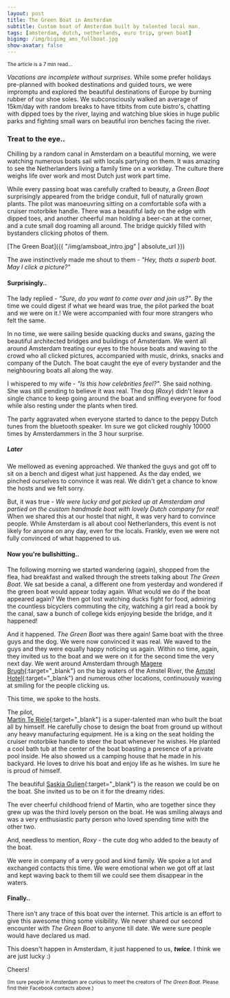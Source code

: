 ```yaml
---
layout: post
title: The Green Boat in Amsterdam
subtitle: Custom boat of Amsterdam built by talented local man.
tags: [amsterdam, dutch, netherlands, euro trip, green boat]
bigimg: /img/bigimg_ams_fullboat.jpg
show-avatar: false
---
```


<sub>The article is a 7 min read...<sub>

_Vacations are incomplete without surprises_. While some prefer holidays pre-planned with booked destinations and guided tours, we were impromptu and explored the beautiful destinations of Europe by burning rubber of our shoe soles. We subconsciously walked an average of 15km/day with random breaks to have titbits from cute bistro's, chatting with dipped toes by the river, laying and watching blue skies in huge public parks and fighting small wars on beautiful iron benches facing the river.

### Treat to the eye..

Chilling by a random canal in Amsterdam on a beautiful morning, we were watching numerous boats sail with locals partying on them. It was amazing to see the Netherlanders living a family time on a workday. The culture there weighs life over work and most Dutch just work part time. 

While every passing boat was carefully crafted to beauty, a _Green Boat_ surprisingly appeared from the bridge conduit, full of naturally grown plants. The pilot was manoeuvring sitting on a comfortable sofa with a cruiser motorbike handle. There was a beautiful lady on the edge with dipped toes, and another cheerful man holding a beer-can at the corner, and a cute small dog roaming all around. The bridge quickly filled with bystanders clicking photos of them.

[The Green Boat]({{ "/img/amsboat_intro.jpg" | absolute_url }})


The awe instinctively made me shout to them - _"Hey, thats a superb boat. May I click a picture?"_

#### Surprisingly..

The lady replied - _"Sure, do you want to come over and join us?"_. By the time we could digest if what we heard was true, the pilot parked the boat and we were on it.! We were accompanied with four more strangers who felt the same.

In no time, we were sailing beside quacking ducks and swans, gazing the beautiful architected bridges and buildings of Amsterdam. We went all around Amsterdam treating our eyes to the house boats and waving to the crowd who all clicked pictures, accompanied with music, drinks, snacks and company of the Dutch. The boat caught the eye of every bystander and the neighbouring boats all along the way. 

I whispered to my wife - _"Is this how celebrities feel?"_. She said nothing. She was still pending to believe it was real. The dog (_Roxy_) didn't leave a single chance to keep going around the boat and sniffing everyone for food while also resting under the plants when tired.

The party aggravated when everyone started to dance to the peppy Dutch tunes from the bluetooth speaker. Im sure we got clicked roughly 10000 times by Amsterdammers in the 3 hour surprise.

##### Later

We mellowed as evening approached. We thanked the guys and got off to sit on a bench and digest what just happened. As the day ended, we pinched ourselves to convince it was real. We didn't get a chance to know the hosts and we felt sorry. 

But, it was true - _We were lucky and got picked up at Amsterdam and partied on the custom handmade boat with lovely Dutch company for real!_ When we shared this at our hostel that night, it was very hard to convince people. While Amsterdam is all about cool Netherlanders, this event is not likely for anyone on any day, even for the locals. Frankly, even we were not fully convinced of what happened to us.

#### Now you're bullshitting..

The following morning we started wandering (again), shopped from the flea, had breakfast and walked through the streets talking about _The Green Boat_. We sat beside a canal, a different one from yesterday and wondered if the green boat would appear today again. What would we do if the boat appeared again? We then got lost watching ducks fight for food, admiring the countless bicyclers commuting the city, watching a girl read a book by the canal, saw a bunch of college kids enjoying beside the bridge, and it happened!

And it happened. _The Green Boat_ was there again! Same boat with the three guys and the dog. We were now convinced it was real. We waved to the guys and they were equally happy noticing us again. Within no time, again, they invited us to the boat and we were on it for the second time the very next day. We went around Amsterdam through [Magere Brugh](https://en.wikipedia.org/wiki/Magere_Brug){:target="_blank"} on the big waters of the Amstel River, the [Amstel Hotel](https://en.wikipedia.org/wiki/InterContinental_Amstel_Amsterdam){:target="_blank"} and numerous other locations, continuously waving at smiling for the people clicking us.

This time, we spoke to the hosts. 

The pilot, [  
Martin Te Riele](https://www.facebook.com/martin.teriele){:target="_blank"} is a super-talented man who built the boat all by himself. He carefully chose to design the boat from ground up without any heavy manufacturing equipment. He is a king on the seat holding the cruiser motorbike handle to steer the boat whenever he wishes. He planted a cool bath tub at the center of the boat boasting a presence of a private pool inside. He also showed us a camping house that he made in his backyard. He loves to drive his boat and enjoy life as he wishes. Im sure he is proud of himself.

The beautiful [Saskia Gulien](https://www.facebook.com/saskia.gulien.1){:target="_blank"} is the reason we could be on the boat. She invited us to be on it for the dreamy rides.

The ever cheerful childhood friend of Martin, who are together since they grew up was the third lovely person on the boat. He was smiling always and was a very enthusiastic party person who loved spending time with the other two.

And, needless to mention, _Roxy_ - the cute dog who added to the beauty of the boat.

We were in company of a very good and kind family. We spoke a lot and exchanged contacts this time. We were emotional when we got off at last and kept waving back to them till we could see them disappear in the waters.

#### Finally..

There isn't any trace of this boat over the internet. This article is an effort to give this awesome thing some visibility. We never shared our second encounter with _The Green Boat_ to anyone till date. We were sure people would have declared us mad. 

This doesn't happen in Amsterdam, it just happened to us, **_twice_**. I think we are just lucky :)

Cheers!

<sub>(Im sure people in Amsterdam are curious to meet the creators of _The Green Boat_. Please find their Facebook contacts above.) </sub>
